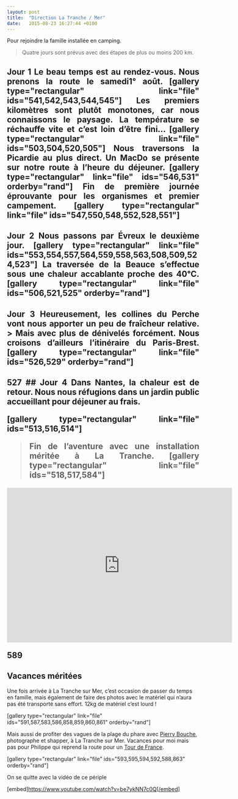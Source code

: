 ```yaml
---
layout: post
title:  "Direction La Tranche / Mer"
date:   2015-08-23 16:27:44 +0100
---
```

Pour rejoindre la famille installée en camping.
> Quatre jours sont prévus avec des étapes de plus ou moins 200 km.

<h2 style="text-align: justify;">Jour 1
Le beau temps est au rendez-vous.
Nous prenons la route le samedi1° août.
[gallery type="rectangular" link="file" ids="541,542,543,544,545"]
Les premiers kilomètres sont plutôt monotones, car nous connaissons le paysage.
La température se réchauffe vite et c’est loin d’être fini...
[gallery type="rectangular" link="file" ids="503,504,520,505"]
Nous traversons la Picardie au plus direct.
Un MacDo se présente sur notre route à l’heure du déjeuner.
[gallery type="rectangular" link="file" ids="546,531" orderby="rand"]
Fin de première journée éprouvante pour les organismes et premier campement.
[gallery type="rectangular" link="file" ids="547,550,548,552,528,551"]
<h2 style="text-align: justify;">Jour 2
Nous passons par Évreux le deuxième jour.
[gallery type="rectangular" link="file" ids="553,554,557,564,559,558,563,508,509,524,523"]
La traversée de la Beauce s’effectue sous une chaleur accablante proche des 40°C.
[gallery type="rectangular" link="file" ids="506,521,525" orderby="rand"]
<h2 style="text-align: justify;">Jour 3
Heureusement, les collines du Perche vont nous apporter un peu de fraîcheur relative.
> Mais avec plus de dénivelés forcément.
Nous croisons d’ailleurs l’itinéraire du Paris-Brest.
[gallery type="rectangular" link="file" ids="526,529" orderby="rand"]
<h2 style="text-align: justify;">
527
## Jour 4
Dans Nantes, la chaleur est de retour.
Nous nous réfugions dans un jardin public accueillant pour déjeuner au frais.

[gallery type="rectangular" link="file" ids="513,516,514"]
> Fin de l’aventure avec une installation méritée à La Tranche.
[gallery type="rectangular" link="file" ids="518,517,584"]

<center><iframe src="https://www.strava.com/activities/1141195390/embed/fdd8e921792e138339e8369d660dec082776720b" width="590" height="405" frameborder="0" scrolling="no"></iframe></center>

589
## Vacances méritées
Une fois arrivée à La Tranche sur Mer, c’est occasion de passer du temps en famille, mais également de faire des photos avec le matériel qui n’aura pas été transporté sans effort. 12kg de matériel c’est lourd !

[gallery type="rectangular" link="file" ids="591,587,583,586,858,859,860,861" orderby="rand"]

Mais aussi de profiter des vagues de la plage du phare avec <a href="http://www.imagedimagepro.fr">Pierry Bouche</a>, photographe et shapper, à La Tranche sur Mer.
Vacances pour moi mais pas pour Philippe qui reprend la route pour un <a href="http://twomoulins.fr/velo/tour-de-france">Tour de France</a>.

[gallery type="rectangular" link="file" ids="593,595,594,592,588,863" orderby="rand"]

On se quitte avec la vidéo de ce périple

[embed]https://www.youtube.com/watch?v=be7ykNN7c0Q[/embed]

